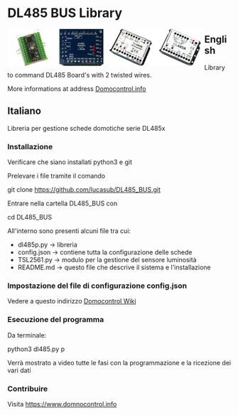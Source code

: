 DL485 BUS Library
=================

<div>
    <img src="document/image/DL485P.png" style="float:left; max-width:22%;" />
    <img src="document/image/DL485M.png" style="float:left; max-width:22%;" />
    <img src="document/image/DL485B.png" style="float:left; max-width:22%;" />
    <img src="document/image/DL485R.png" style="float:left; max-width:22%;" />
</div>

## English

Library to command DL485 Board's with 2 twisted wires.

More informations at address <a href="https://www.domocontrol.info">Domocontrol.info</a>


## Italiano

Libreria per gestione schede domotiche serie DL485x

### Installazione

Verificare che siano installati python3 e git

Prelevare i file tramite il comando

git clone https://github.com/lucasub/DL485_BUS.git

Entrare nella cartella DL485_BUS con

cd DL485_BUS

All'interno sono presenti alcuni file tra cui:
- dl485p.py -> libreria
- config.json -> contiene tutta la configurazione delle schede
- TSL2561.py -> modulo per la gestione del sensore luminosità
- README.md -> questo file che descrive il sistema e l'installazione

### Impostazione del file di configurazione config.json

Vedere a questo indirizzo <a href="https://www.domocontrol.info/wiki">Domocontrol Wiki</a>

### Esecuzione del programma

Da terminale:

python3 dl485.py p

Verrà mostrato a video tutte le fasi con la programmazione e la ricezione dei vari dati


### Contribuire

Visita https://www.domnocontrol.info
